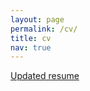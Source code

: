 ```yaml
---
layout: page
permalink: /cv/
title: cv
nav: true
---
```


<i class="fas fa-file"></i> <a class="link" href="{{ '/assets/pdf/Aryeh_Miller_CV_15Sept23.pdf' | prepend: site.baseurl | prepend: site.url }}">Updated resume</a>

